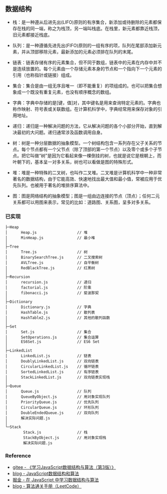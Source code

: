 ## 数据结构

- 栈：是一种遵从后进先出(LIFO)原则的有序集合，新添加或待删除的元素都保存在栈的同一端，称之为栈顶，另一端叫栈底。在栈里，新元素都靠近栈顶，旧元素都接近栈底。

- 队列：是一种遵循先进先出(FIFO)原则的一组有序的项，队列在尾部添加新元素，并从顶部移除元素，最新添加的元素必须排在队列的末尾。

- 链表：链表存储有序的元素集合，但不同于数组，链表中的元素在内存中并不是连续放置的。每个元素由一个存储元素本身的节点和一个指向下一个元素的引用（也称指针或链接）组成。

- 集合：集合是由一组无序且唯一（即不能重复）的项组成的。也可以把集合想象成一个既没有重复元素，也没有顺序概念的数组。

- 字典：字典中存储的是[键，值]对，其中键名是用来查询特定元素的。字典也称作映射、符号表或关联数组。在计算机科学中，字典经常用来保存对象的引用地址。

- 递归：递归是一种解决问题的方法，它从解决问题的各个小部分开始，直到解决最初的大问题。递归通常涉及函数调用自身。

- 树：树是一种分层数据的抽象模型。一个树结构包含一系列存在父子关系的节点。每个节点都有一个父节点（除了顶部的第一个节点）以及零个或多个子节点。把它叫做“树”是因为它看起来像一棵倒挂的树，也就是说它是根朝上，而叶朝下的，基本呈一对多关系，树也可以看做是图的特殊形式。

- 堆：堆是一种特殊的二叉树，也叫作二叉堆。二叉堆是计算机科学中一种非常著名的数据结构，由于它能高效、快速地找出最大值和最小值，常被应用于优先队列。也被用于著名的堆排序算法中。

- 图：图是网络结构的抽象模型；图是一组由边连接的节点（顶点）；任何二元关系都可以用图来表示，常见的比如：道路图、关系图，呈多对多关系。

### 已实现
```tree /f
├─Heap
│      Heap.js                  // 堆
│      MinHeap.js               // 最小堆
│      
├─Tree
│      Tree.js                  // 树
│      BinarySearchTree.js      // 二叉搜索树
│      AVLTree.js               // 自平衡树
│      RedBlackTree.js          // 红黑树
│      
├─Recursion
│      recursion.js             // 递归
│      factorial.js             // 阶乘
│      fibonacci.js             // 斐波那契
│      
├─Dictionary
│      Dictionary.js            // 字典
│      HashTable.js             // 散列表
│      HashTable2.js            // 其他的散列函数
│      
├─Set
│      Set.js                   // 集合
│      SetOperations.js         // 集合运算
│      ES6Set.js                // ES6 Set
│      
├─LinkedList
│      LinkedList.js            // 链表
│      DoublyLinkedList.js      // 双向链表
│      CircularLinkedList.js    // 循环链表
│      SortedLinkedList.js      // 有序链表
│      StackLinkedList.js       // 双向链表实现栈
│      
├─Queue
│      Queue.js                 // 队列
│      QueueByObject.js         // 用对象实现队列
│      PriorityQueue.js         // 优先队列
│      CircularQueue.js         // 环形队列
│      DoubleEndedQueue.js      // 双向队列
│      解决实际问题.js
│      
└─Stack
        Stack.js                // 栈
        StackByObject.js        // 用对象实现栈
        解决实际问题.js
```

### Reference
- [gitee - 《学习JavaScript数据结构与算法（第3版）》](https://gitee.com/mewcoder/fe-book/raw/master/%E5%AD%A6%E4%B9%A0JavaScript%E6%95%B0%E6%8D%AE%E7%BB%93%E6%9E%84%E4%B8%8E%E7%AE%97%E6%B3%95%EF%BC%88%E7%AC%AC3%E7%89%88%EF%BC%89.pdf)
- [blog - JavaScript数据结构和算法](https://wangtunan.github.io/blog/books/javascript/algorithm.html)
- [掘金 - 在 JavaScript 中学习数据结构与算法](https://juejin.cn/post/6844903482432962573#heading-13)
- [blog - 算法通关手册（LeetCode）](https://algo.itcharge.cn/)
